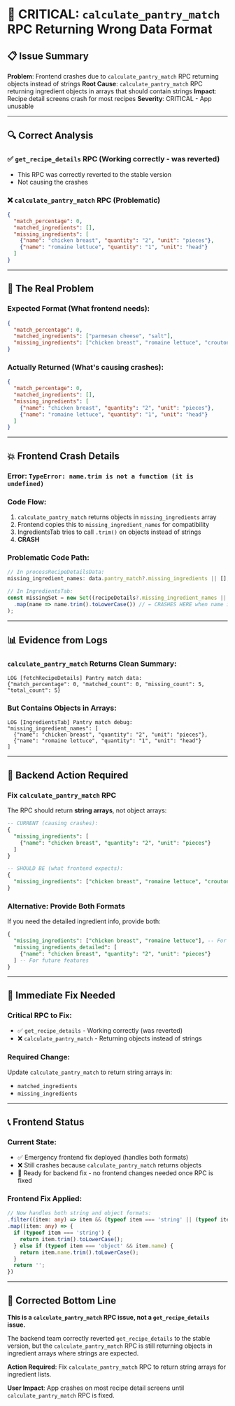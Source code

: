 # 🚨 CRITICAL: `calculate_pantry_match` RPC Returning Wrong Data Format

## 📋 **Issue Summary**
**Problem**: Frontend crashes due to `calculate_pantry_match` RPC returning objects instead of strings
**Root Cause**: `calculate_pantry_match` RPC returning ingredient objects in arrays that should contain strings
**Impact**: Recipe detail screens crash for most recipes
**Severity**: CRITICAL - App unusable

---

## 🔍 **Correct Analysis**

### ✅ **`get_recipe_details` RPC** (Working correctly - was reverted)
- This RPC was correctly reverted to the stable version
- Not causing the crashes

### ❌ **`calculate_pantry_match` RPC** (Problematic)
```json
{
  "match_percentage": 0,
  "matched_ingredients": [],
  "missing_ingredients": [
    {"name": "chicken breast", "quantity": "2", "unit": "pieces"},
    {"name": "romaine lettuce", "quantity": "1", "unit": "head"}
  ]
}
```

---

## 🚨 **The Real Problem**

### **Expected Format** (What frontend needs):
```json
{
  "match_percentage": 0,
  "matched_ingredients": ["parmesan cheese", "salt"],
  "missing_ingredients": ["chicken breast", "romaine lettuce", "croutons"]
}
```

### **Actually Returned** (What's causing crashes):
```json
{
  "match_percentage": 0,
  "matched_ingredients": [],
  "missing_ingredients": [
    {"name": "chicken breast", "quantity": "2", "unit": "pieces"},
    {"name": "romaine lettuce", "quantity": "1", "unit": "head"}
  ]
}
```

---

## 💥 **Frontend Crash Details**

### **Error**: `TypeError: name.trim is not a function (it is undefined)`

### **Code Flow**:
1. `calculate_pantry_match` returns objects in `missing_ingredients` array
2. Frontend copies this to `missing_ingredient_names` for compatibility
3. IngredientsTab tries to call `.trim()` on objects instead of strings
4. **CRASH**

### **Problematic Code Path**:
```typescript
// In processRecipeDetailsData:
missing_ingredient_names: data.pantry_match?.missing_ingredients || [],

// In IngredientsTab:
const missingSet = new Set((recipeDetails?.missing_ingredient_names || [])
  .map(name => name.trim().toLowerCase()) // ← CRASHES HERE when name is an object
);
```

---

## 📊 **Evidence from Logs**

### **`calculate_pantry_match` Returns Clean Summary**:
```
LOG [fetchRecipeDetails] Pantry match data: 
{"match_percentage": 0, "matched_count": 0, "missing_count": 5, "total_count": 5}
```

### **But Contains Objects in Arrays**:
```
LOG [IngredientsTab] Pantry match debug: 
"missing_ingredient_names": [
  {"name": "chicken breast", "quantity": "2", "unit": "pieces"},
  {"name": "romaine lettuce", "quantity": "1", "unit": "head"}
]
```

---

## 🔧 **Backend Action Required**

### **Fix `calculate_pantry_match` RPC**
The RPC should return **string arrays**, not object arrays:

```sql
-- CURRENT (causing crashes):
{
  "missing_ingredients": [
    {"name": "chicken breast", "quantity": "2", "unit": "pieces"}
  ]
}

-- SHOULD BE (what frontend expects):
{
  "missing_ingredients": ["chicken breast", "romaine lettuce", "croutons"]
}
```

### **Alternative: Provide Both Formats**
If you need the detailed ingredient info, provide both:
```sql
{
  "missing_ingredients": ["chicken breast", "romaine lettuce"], -- For compatibility
  "missing_ingredients_detailed": [
    {"name": "chicken breast", "quantity": "2", "unit": "pieces"}
  ] -- For future features
}
```

---

## 🎯 **Immediate Fix Needed**

### **Critical RPC to Fix**:
- ✅ `get_recipe_details` - Working correctly (was reverted)
- ❌ `calculate_pantry_match` - Returning objects instead of strings

### **Required Change**:
Update `calculate_pantry_match` to return string arrays in:
- `matched_ingredients`
- `missing_ingredients`

---

## 📞 **Frontend Status**

### **Current State**: 
- ✅ Emergency frontend fix deployed (handles both formats)
- ❌ Still crashes because `calculate_pantry_match` returns objects
- 🔄 Ready for backend fix - no frontend changes needed once RPC is fixed

### **Frontend Fix Applied**:
```typescript
// Now handles both string and object formats:
.filter((item: any) => item && (typeof item === 'string' || (typeof item === 'object' && item.name)))
.map((item: any) => {
  if (typeof item === 'string') {
    return item.trim().toLowerCase();
  } else if (typeof item === 'object' && item.name) {
    return item.name.trim().toLowerCase();
  }
  return '';
})
```

---

## 🚨 **Corrected Bottom Line**

**This is a `calculate_pantry_match` RPC issue, not a `get_recipe_details` issue.**

The backend team correctly reverted `get_recipe_details` to the stable version, but the `calculate_pantry_match` RPC is still returning objects in ingredient arrays where strings are expected.

**Action Required**: Fix `calculate_pantry_match` RPC to return string arrays for ingredient lists.

**User Impact**: App crashes on most recipe detail screens until `calculate_pantry_match` RPC is fixed. 